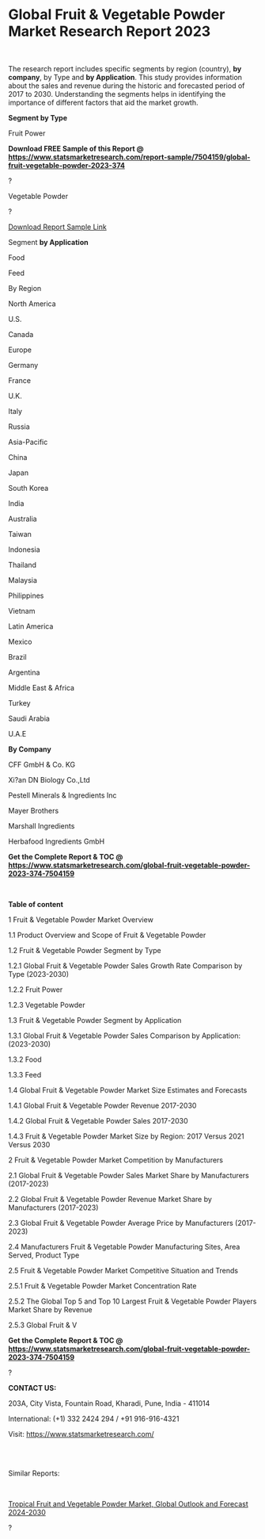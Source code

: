 <h1>Global Fruit & Vegetable Powder Market Research Report 2023</h1><br/><p>The research report includes specific segments by region (country), <strong>by company</strong>, by Type and <strong>by Application</strong>. This study provides information about the sales and revenue during the historic and forecasted period of 2017 to 2030. Understanding the segments helps in identifying the importance of different factors that aid the market growth.</p>
 
 
 
 <p><strong>Segment by Type</strong></p>
 
 
 
 <p>Fruit Power</p>
 
 
 
 <div><b>Download FREE Sample of this Report @ <a href="https://www.statsmarketresearch.com/download-free-sample/7504159/global-fruit-vegetable-powder-2023-374">https://www.statsmarketresearch.com/report-sample/7504159/global-fruit-vegetable-powder-2023-374</a></b></div>
 
 
 
 <p>? </p>
 
 
 
 <p>Vegetable Powder</p>
 
 
 
 <p>? </p>
 
 
 
 <p><a href="https://www.statsmarketresearch.com/download-free-sample/7504159/global-fruit-vegetable-powder-2023-374">Download Report Sample Link</a></p>
 
 
 
 <p>Segment <strong>by Application</strong></p>
 
 
 
 <p>Food</p>
 
 
 
 <p>Feed</p>
 
 
 
 <p>By Region</p>
 
 
 
 <p>North America</p>
 
 
 
 <p>U.S.</p>
 
 
 
 <p>Canada</p>
 
 
 
 <p>Europe</p>
 
 
 
 <p>Germany</p>
 
 
 
 <p>France</p>
 
 
 
 <p>U.K.</p>
 
 
 
 <p>Italy</p>
 
 
 
 <p>Russia</p>
 
 
 
 <p>Asia-Pacific</p>
 
 
 
 <p>China</p>
 
 
 
 <p>Japan</p>
 
 
 
 <p>South Korea</p>
 
 
 
 <p>India</p>
 
 
 
 <p>Australia</p>
 
 
 
 <p>Taiwan</p>
 
 
 
 <p>Indonesia</p>
 
 
 
 <p>Thailand</p>
 
 
 
 <p>Malaysia</p>
 
 
 
 <p>Philippines</p>
 
 
 
 <p>Vietnam</p>
 
 
 
 <p>Latin America</p>
 
 
 
 <p>Mexico</p>
 
 
 
 <p>Brazil</p>
 
 
 
 <p>Argentina</p>
 
 
 
 <p>Middle East & Africa</p>
 
 
 
 <p>Turkey</p>
 
 
 
 <p>Saudi Arabia</p>
 
 
 
 <p>U.A.E</p>
 
 
 
 <p><strong>By Company</strong></p>
 
 
 
 <p>CFF GmbH & Co. KG</p>
 
 
 
 <p>Xi?an DN Biology Co.,Ltd</p>
 
 
 
 <p>Pestell Minerals & Ingredients Inc</p>
 
 
 
 <p>Mayer Brothers</p>
 
 
 
 <p>Marshall Ingredients</p>
 
 
 
 <p>Herbafood Ingredients GmbH</p>
 
 
 
 <div><b>Get the Complete Report & TOC @ <a href="https://www.statsmarketresearch.com/global-fruit-vegetable-powder-2023-374-7504159">https://www.statsmarketresearch.com/global-fruit-vegetable-powder-2023-374-7504159</a></b></div>
 
 
 
 <p><br />
 
 <b>Table of content</b></p>
 
 
 
 <p>1 Fruit & Vegetable Powder Market Overview<br />
 
 1.1 Product Overview and Scope of Fruit & Vegetable Powder<br />
 
 1.2 Fruit & Vegetable Powder Segment by Type<br />
 
 1.2.1 Global Fruit & Vegetable Powder Sales Growth Rate Comparison by Type (2023-2030)<br />
 
 1.2.2 Fruit Power<br />
 
 1.2.3 Vegetable Powder<br />
 
 1.3 Fruit & Vegetable Powder Segment by Application<br />
 
 1.3.1 Global Fruit & Vegetable Powder Sales Comparison by Application: (2023-2030)<br />
 
 1.3.2 Food<br />
 
 1.3.3 Feed<br />
 
 1.4 Global Fruit & Vegetable Powder Market Size Estimates and Forecasts<br />
 
 1.4.1 Global Fruit & Vegetable Powder Revenue 2017-2030<br />
 
 1.4.2 Global Fruit & Vegetable Powder Sales 2017-2030<br />
 
 1.4.3 Fruit & Vegetable Powder Market Size by Region: 2017 Versus 2021 Versus 2030<br />
 
 2 Fruit & Vegetable Powder Market Competition by Manufacturers<br />
 
 2.1 Global Fruit & Vegetable Powder Sales Market Share by Manufacturers (2017-2023)<br />
 
 2.2 Global Fruit & Vegetable Powder Revenue Market Share by Manufacturers (2017-2023)<br />
 
 2.3 Global Fruit & Vegetable Powder Average Price by Manufacturers (2017-2023)<br />
 
 2.4 Manufacturers Fruit & Vegetable Powder Manufacturing Sites, Area Served, Product Type<br />
 
 2.5 Fruit & Vegetable Powder Market Competitive Situation and Trends<br />
 
 2.5.1 Fruit & Vegetable Powder Market Concentration Rate<br />
 
 2.5.2 The Global Top 5 and Top 10 Largest Fruit & Vegetable Powder Players Market Share by Revenue<br />
 
 2.5.3 Global Fruit & V</p>
 
 
 
 <div><b>Get the Complete Report & TOC @ <a href="https://www.statsmarketresearch.com/global-fruit-vegetable-powder-2023-374-7504159">https://www.statsmarketresearch.com/global-fruit-vegetable-powder-2023-374-7504159</a></b></div>
 
 
 
 <p>? </p>
 
 
 
 <p><b>CONTACT US:</b><br />
 
 203A, City Vista, Fountain Road, Kharadi, Pune, India - 411014<br />
 
 International: (+1) 332 2424 294 / +91 916-916-4321<br />
 
 Visit: <a href="https://www.statsmarketresearch.com/">https://www.statsmarketresearch.com/</a><br />
 
 <br />
 
 <br />
 
 Similar Reports:<br />
 
 <br />
 
 <a href="https://www.statsmarketresearch.com/global-tropical-fruit-vegetable-powder-forecast-2024-2030-917-7931705">Tropical Fruit and Vegetable Powder Market, Global Outlook and Forecast 2024-2030</a><br />
 
 ? </p>